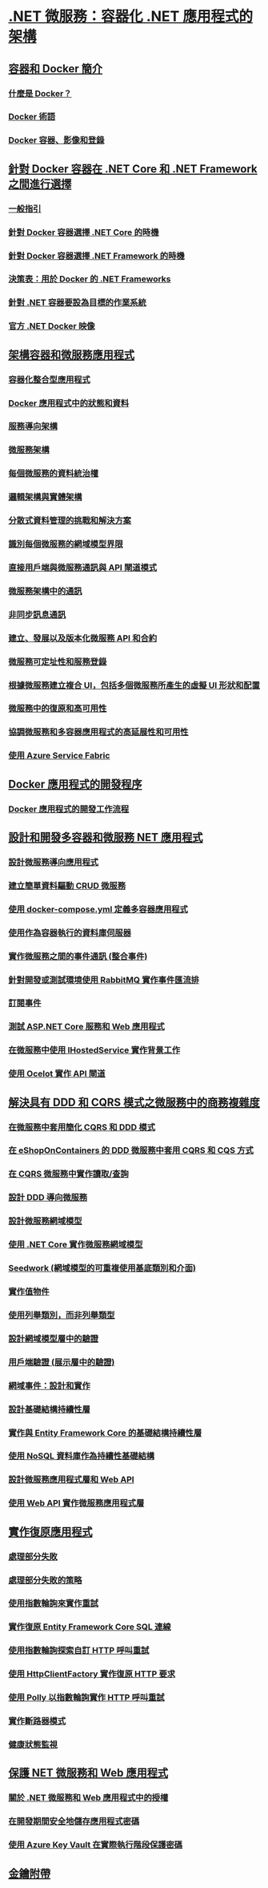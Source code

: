 # [.NET 微服務：容器化 .NET 應用程式的架構](index.md)
## [容器和 Docker 簡介](container-docker-introduction/index.md)
### [什麼是 Docker？](container-docker-introduction/docker-defined.md)
### [Docker 術語](container-docker-introduction/docker-terminology.md)
### [Docker 容器、影像和登錄](container-docker-introduction/docker-containers-images-registries.md)
## [針對 Docker 容器在 .NET Core 和 .NET Framework 之間進行選擇](net-core-net-framework-containers/index.md)
### [一般指引](net-core-net-framework-containers/general-guidance.md)
### [針對 Docker 容器選擇 .NET Core 的時機](net-core-net-framework-containers/net-core-container-scenarios.md)
### [針對 Docker 容器選擇 .NET Framework 的時機](net-core-net-framework-containers/net-framework-container-scenarios.md)
### [決策表：用於 Docker 的 .NET Frameworks](net-core-net-framework-containers/container-framework-choice-factors.md)
### [針對 .NET 容器要設為目標的作業系統](net-core-net-framework-containers/net-container-os-targets.md)
### [官方 .NET Docker 映像](net-core-net-framework-containers/official-net-docker-images.md)
## [架構容器和微服務應用程式](architect-microservice-container-applications/index.md)
### [容器化整合型應用程式](architect-microservice-container-applications/containerize-monolithic-applications.md)
### [Docker 應用程式中的狀態和資料](architect-microservice-container-applications/docker-application-state-data.md)
### [服務導向架構](architect-microservice-container-applications/service-oriented-architecture.md)
### [微服務架構](architect-microservice-container-applications/microservices-architecture.md)
### [每個微服務的資料統治權](architect-microservice-container-applications/data-sovereignty-per-microservice.md)
### [邏輯架構與實體架構](architect-microservice-container-applications/logical-versus-physical-architecture.md)
### [分散式資料管理的挑戰和解決方案](architect-microservice-container-applications/distributed-data-management.md)
### [識別每個微服務的網域模型界限](architect-microservice-container-applications/identify-microservice-domain-model-boundaries.md)
### [直接用戶端與微服務通訊與 API 閘道模式](architect-microservice-container-applications/direct-client-to-microservice-communication-versus-the-api-gateway-pattern.md)
### [微服務架構中的通訊](architect-microservice-container-applications/communication-in-microservice-architecture.md)
### [非同步訊息通訊](architect-microservice-container-applications/asynchronous-message-based-communication.md)
### [建立、發展以及版本化微服務 API 和合約](architect-microservice-container-applications/maintain-microservice-apis.md)
### [微服務可定址性和服務登錄](architect-microservice-container-applications/microservices-addressability-service-registry.md)
### [根據微服務建立複合 UI，包括多個微服務所產生的虛擬 UI 形狀和配置](architect-microservice-container-applications/microservice-based-composite-ui-shape-layout.md)
### [微服務中的復原和高可用性](architect-microservice-container-applications/resilient-high-availability-microservices.md)
### [協調微服務和多容器應用程式的高延展性和可用性](architect-microservice-container-applications/scalable-available-multi-container-microservice-applications.md)
### [使用 Azure Service Fabric](architect-microservice-container-applications/using-azure-service-fabric.md)
## [Docker 應用程式的開發程序](docker-application-development-process/index.md)
### [Docker 應用程式的開發工作流程](docker-application-development-process/docker-app-development-workflow.md)
## [設計和開發多容器和微服務 NET 應用程式](multi-container-microservice-net-applications/index.md)
### [設計微服務導向應用程式](multi-container-microservice-net-applications/microservice-application-design.md)
### [建立簡單資料驅動 CRUD 微服務](multi-container-microservice-net-applications/data-driven-crud-microservice.md)
### [使用 docker-compose.yml 定義多容器應用程式](multi-container-microservice-net-applications/multi-container-applications-docker-compose.md)
### [使用作為容器執行的資料庫伺服器](multi-container-microservice-net-applications/database-server-container.md)
### [實作微服務之間的事件通訊 (整合事件)](multi-container-microservice-net-applications/integration-event-based-microservice-communications.md)
### [針對開發或測試環境使用 RabbitMQ 實作事件匯流排](multi-container-microservice-net-applications/rabbitmq-event-bus-development-test-environment.md)
### [訂閱事件](multi-container-microservice-net-applications/subscribe-events.md)
### [測試 ASP.NET Core 服務和 Web 應用程式](multi-container-microservice-net-applications/test-aspnet-core-services-web-apps.md)
### [在微服務中使用 IHostedService 實作背景工作](multi-container-microservice-net-applications/background-tasks-with-ihostedservice.md)
### [使用 Ocelot 實作 API 閘道](multi-container-microservice-net-applications/implement-api-gateways-with-ocelot.md)
## [解決具有 DDD 和 CQRS 模式之微服務中的商務複雜度](microservice-ddd-cqrs-patterns/index.md)
### [在微服務中套用簡化 CQRS 和 DDD 模式](microservice-ddd-cqrs-patterns/apply-simplified-microservice-cqrs-ddd-patterns.md)
### [在 eShopOnContainers 的 DDD 微服務中套用 CQRS 和 CQS 方式](microservice-ddd-cqrs-patterns/eshoponcontainers-cqrs-ddd-microservice.md)
### [在 CQRS 微服務中實作讀取/查詢](microservice-ddd-cqrs-patterns/cqrs-microservice-reads.md)
### [設計 DDD 導向微服務](microservice-ddd-cqrs-patterns/ddd-oriented-microservice.md)
### [設計微服務網域模型](microservice-ddd-cqrs-patterns/microservice-domain-model.md)
### [使用 .NET Core 實作微服務網域模型](microservice-ddd-cqrs-patterns/net-core-microservice-domain-model.md)
### [Seedwork (網域模型的可重複使用基底類別和介面)](microservice-ddd-cqrs-patterns/seedwork-domain-model-base-classes-interfaces.md)
### [實作值物件](microservice-ddd-cqrs-patterns/implement-value-objects.md)
### [使用列舉類別，而非列舉類型](microservice-ddd-cqrs-patterns/enumeration-classes-over-enum-types.md)
### [設計網域模型層中的驗證](microservice-ddd-cqrs-patterns/domain-model-layer-validations.md)
### [用戶端驗證 (展示層中的驗證)](microservice-ddd-cqrs-patterns/client-side-validation.md)
### [網域事件：設計和實作](microservice-ddd-cqrs-patterns/domain-events-design-implementation.md)
### [設計基礎結構持續性層](microservice-ddd-cqrs-patterns/infrastructure-persistence-layer-design.md)
### [實作與 Entity Framework Core 的基礎結構持續性層](microservice-ddd-cqrs-patterns/infrastructure-persistence-layer-implemenation-entity-framework-core.md)
### [使用 NoSQL 資料庫作為持續性基礎結構](microservice-ddd-cqrs-patterns/nosql-database-persistence-infrastructure.md)
### [設計微服務應用程式層和 Web API](microservice-ddd-cqrs-patterns/microservice-application-layer-web-api-design.md)
### [使用 Web API 實作微服務應用程式層](microservice-ddd-cqrs-patterns/microservice-application-layer-implementation-web-api.md)
## [實作復原應用程式](implement-resilient-applications/index.md)
### [處理部分失敗](implement-resilient-applications/handle-partial-failure.md)
### [處理部分失敗的策略](implement-resilient-applications/partial-failure-strategies.md)
### [使用指數輪詢來實作重試](implement-resilient-applications/implement-retries-exponential-backoff.md)
### [實作復原 Entity Framework Core SQL 連線](implement-resilient-applications/implement-resilient-entity-framework-core-sql-connections.md)
### [使用指數輪詢探索自訂 HTTP 呼叫重試](implement-resilient-applications/explore-custom-http-call-retries-exponential-backoff.md)
### [使用 HttpClientFactory 實作復原 HTTP 要求](implement-resilient-applications/use-httpclientfactory-to-implement-resilient-http-requests.md)
### [使用 Polly 以指數輪詢實作 HTTP 呼叫重試](implement-resilient-applications/implement-http-call-retries-exponential-backoff-polly.md)
### [實作斷路器模式](implement-resilient-applications/implement-circuit-breaker-pattern.md)
### [健康狀態監視](implement-resilient-applications/monitor-app-health.md)
## [保護 NET 微服務和 Web 應用程式](secure-net-microservices-web-applications/index.md)
### [關於 .NET 微服務和 Web 應用程式中的授權](secure-net-microservices-web-applications/authorization-net-microservices-web-applications.md)
### [在開發期間安全地儲存應用程式密碼](secure-net-microservices-web-applications/developer-app-secrets-storage.md)
### [使用 Azure Key Vault 在實際執行階段保護密碼](secure-net-microservices-web-applications/azure-key-vault-protects-secrets.md)
## [金鑰附帶](key-takeaways.md)
